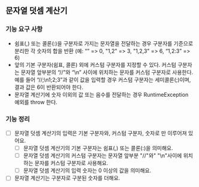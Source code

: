 ## 문자열 덧셈 계산기
### 기능 요구 사항
* 쉼표(,) 또는 콜론(:)을 구분자로 가지는 문자열을 전달하는 경우 구분자를 기준으로 분리한 각 숫자의 합을 반환 (예: “” => 0, "1,2" => 3, "1,2,3" => 6, “1,2:3” => 6)
* 앞의 기본 구분자(쉼표, 콜론) 외에 커스텀 구분자를 지정할 수 있다. 커스텀 구분자는 문자열 앞부분의 “//”와 “\n” 사이에 위치하는 문자를 커스텀 구분자로 사용한다. 예를 들어 “//;\n1;2;3”과 같이 값을 입력할 경우 커스텀 구분자는 세미콜론(;)이며, 결과 값은 6이 반환되어야 한다.
* 문자열 계산기에 숫자 이외의 값 또는 음수를 전달하는 경우 RuntimeException 예외를 throw 한다.

### 기능 정리
- [ ] 문자열 덧셈 계산기의 입력은 기본 구분자와, 커스텀 구분자, 숫자로 만 이루어져 있어요.
  - [ ] 문자열 덧셈 계산기의 기본 구분자는 쉼표(,) 또는 콜론(:)을 의미해요.
  - [ ] 문자열 덧셈 계산기의 커스텀 구분자는 문자열 앞부분 "//"와" "\n"사이에 위치하는 문자를 커스텀 구분자로 사용해요.
  - [ ] 문자열 덧셈 계산기의 입력 숫자는 0 이상의 값을 의미해요.
- [ ] 문자열 계산기는 구분자로 구분된 숫자를 더해요.